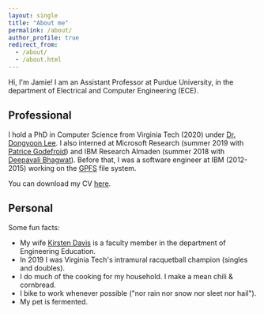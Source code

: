 ```yaml
---
layout: single
title: "About me"
permalink: /about/
author_profile: true
redirect_from: 
  - /about/
  - /about.html
---
```


Hi, I'm Jamie!
I am an Assistant Professor at Purdue University, in the department of Electrical and Computer Engineering (ECE).

## Professional

I hold a PhD in Computer Science from Virginia Tech (2020) under [Dr. Dongyoon Lee](https://www3.cs.stonybrook.edu/~dongyoon/).
I also interned at
  Microsoft Research (summer 2019 with [Patrice Godefroid](https://www.microsoft.com/en-us/research/people/pg/))
  and
  IBM Research Almaden (summer 2018 with [Deepavali Bhagwat](https://scholar.google.com/citations?user=Errs7tgAAAAJ&hl=en&oi=ao)).
Before that, I was a software engineer at IBM (2012-2015) working on the [GPFS](https://en.wikipedia.org/wiki/GPFS) file system.

You can download my CV [here](/files/professional/JamesDavis-CV.pdf).

## Personal

Some fun facts:

- My wife [Kirsten Davis](https://engineering.purdue.edu/ENE/People/ptProfile?resource_id=242800) is a faculty member in the department of Engineering Education.
- In 2019 I was Virginia Tech's intramural racquetball champion (singles and doubles).
- I do much of the cooking for my household. I make a mean chili & cornbread.
- I bike to work whenever possible ("nor rain nor snow nor sleet nor hail").
- My pet is fermented.
